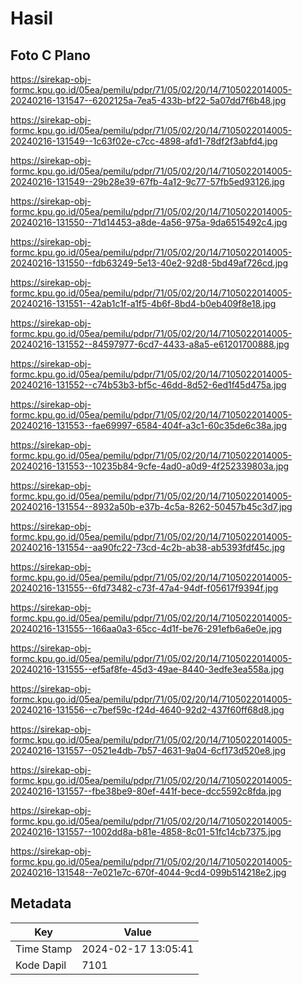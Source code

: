 # Hasil

## Foto C Plano

https://sirekap-obj-formc.kpu.go.id/05ea/pemilu/pdpr/71/05/02/20/14/7105022014005-20240216-131547--6202125a-7ea5-433b-bf22-5a07dd7f6b48.jpg

https://sirekap-obj-formc.kpu.go.id/05ea/pemilu/pdpr/71/05/02/20/14/7105022014005-20240216-131549--1c63f02e-c7cc-4898-afd1-78df2f3abfd4.jpg

https://sirekap-obj-formc.kpu.go.id/05ea/pemilu/pdpr/71/05/02/20/14/7105022014005-20240216-131549--29b28e39-67fb-4a12-9c77-57fb5ed93126.jpg

https://sirekap-obj-formc.kpu.go.id/05ea/pemilu/pdpr/71/05/02/20/14/7105022014005-20240216-131550--71d14453-a8de-4a56-975a-9da6515492c4.jpg

https://sirekap-obj-formc.kpu.go.id/05ea/pemilu/pdpr/71/05/02/20/14/7105022014005-20240216-131550--fdb63249-5e13-40e2-92d8-5bd49af726cd.jpg

https://sirekap-obj-formc.kpu.go.id/05ea/pemilu/pdpr/71/05/02/20/14/7105022014005-20240216-131551--42ab1c1f-a1f5-4b6f-8bd4-b0eb409f8e18.jpg

https://sirekap-obj-formc.kpu.go.id/05ea/pemilu/pdpr/71/05/02/20/14/7105022014005-20240216-131552--84597977-6cd7-4433-a8a5-e61201700888.jpg

https://sirekap-obj-formc.kpu.go.id/05ea/pemilu/pdpr/71/05/02/20/14/7105022014005-20240216-131552--c74b53b3-bf5c-46dd-8d52-6ed1f45d475a.jpg

https://sirekap-obj-formc.kpu.go.id/05ea/pemilu/pdpr/71/05/02/20/14/7105022014005-20240216-131553--fae69997-6584-404f-a3c1-60c35de6c38a.jpg

https://sirekap-obj-formc.kpu.go.id/05ea/pemilu/pdpr/71/05/02/20/14/7105022014005-20240216-131553--10235b84-9cfe-4ad0-a0d9-4f252339803a.jpg

https://sirekap-obj-formc.kpu.go.id/05ea/pemilu/pdpr/71/05/02/20/14/7105022014005-20240216-131554--8932a50b-e37b-4c5a-8262-50457b45c3d7.jpg

https://sirekap-obj-formc.kpu.go.id/05ea/pemilu/pdpr/71/05/02/20/14/7105022014005-20240216-131554--aa90fc22-73cd-4c2b-ab38-ab5393fdf45c.jpg

https://sirekap-obj-formc.kpu.go.id/05ea/pemilu/pdpr/71/05/02/20/14/7105022014005-20240216-131555--6fd73482-c73f-47a4-94df-f05617f9394f.jpg

https://sirekap-obj-formc.kpu.go.id/05ea/pemilu/pdpr/71/05/02/20/14/7105022014005-20240216-131555--166aa0a3-65cc-4d1f-be76-291efb6a6e0e.jpg

https://sirekap-obj-formc.kpu.go.id/05ea/pemilu/pdpr/71/05/02/20/14/7105022014005-20240216-131555--ef5af8fe-45d3-49ae-8440-3edfe3ea558a.jpg

https://sirekap-obj-formc.kpu.go.id/05ea/pemilu/pdpr/71/05/02/20/14/7105022014005-20240216-131556--c7bef59c-f24d-4640-92d2-437f60ff68d8.jpg

https://sirekap-obj-formc.kpu.go.id/05ea/pemilu/pdpr/71/05/02/20/14/7105022014005-20240216-131557--0521e4db-7b57-4631-9a04-6cf173d520e8.jpg

https://sirekap-obj-formc.kpu.go.id/05ea/pemilu/pdpr/71/05/02/20/14/7105022014005-20240216-131557--fbe38be9-80ef-441f-bece-dcc5592c8fda.jpg

https://sirekap-obj-formc.kpu.go.id/05ea/pemilu/pdpr/71/05/02/20/14/7105022014005-20240216-131557--1002dd8a-b81e-4858-8c01-51fc14cb7375.jpg

https://sirekap-obj-formc.kpu.go.id/05ea/pemilu/pdpr/71/05/02/20/14/7105022014005-20240216-131548--7e021e7c-670f-4044-9cd4-099b514218e2.jpg


## Metadata

| Key        | Value               |
| ---------- | ------------------- |
| Time Stamp | 2024-02-17 13:05:41 |
| Kode Dapil | 7101                |



